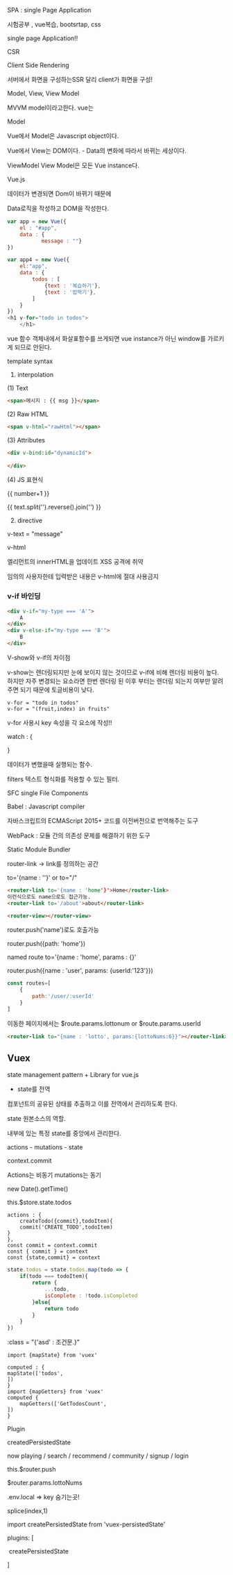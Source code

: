 SPA : single Page Application

시험공부 , vue복습, bootsrtap, css



single page Application!!

CSR

Client Side Rendering

서버에서 화면을 구성하는SSR 달리 client가 화면을 구성!



Model, View, View Model 

MVVM model이라고한다. vue는

Model

Vue에서 Model은 Javascript object이다.

Vue에서 View는 DOM이다. - Data의 변화에 따라서 바뀌는 세상이다.

ViewModel View Model은 모든 Vue instance다.

Vue.js 

데이터가 변경되면 Dom이 바뀌기 때문에

Data로직을 작성하고 DOM을 작성한다.

```js
var app = new Vue({
    el : "#app",
    data : {
           message : ""}
})
```

```js
var app4 = new Vue({
    el:"app",
    data : {
        todos : [
            {text : '복습하기'},
            {text : '밥먹기'},
        ]
    }
})
<h1 v-for="todo in todos">
    </h1>
```

vue 함수 객체내에서 화살표함수를 쓰게되면 vue instance가 아닌 window를 가르키게 되므로 안된다.

template syntax

1. interpolation

(1) Text

```html
<span>메시지 : {{ msg }}</span>
```

(2) Raw HTML

```html
<span v-html="rawHtml"></span>
```

(3) Attributes

```html
<div v-bind:id="dynamicId">
    
</div>
```



(4) JS 표현식

{{ number+1 }}

{{ text.split('').reverse().join('') }}

2. directive

v-text = "message"

v-html 

엘리먼트의 innerHTML을 업데이트 XSS 공격에 취약

임의의 사용자한테 입력받은 내용은 v-html에 절대 사용금지

### v-if 바인딩

```html
<div v-if="my-type === 'A'">
    A
</div>
<div v-else-if="my-type === 'B'">
    B
</div>
```

V-show와 v-if의 차이점

v-show는 렌더링되지만 눈에 보이지 않는 것이므로 v-if에 비해 렌더링 비용이 높다. 하지만 자주 변경되는 요소라면 한번 렌더링 된 이후 부터는 렌더링 되는지 여부만 알려주면 되기 때문에 토글비용이 낮다.

```vue
v-for = "todo in todos"
v-for = "(fruit,index) in fruits"
```

v-for 사용시 key 속성을 각 요소에 작성!!

watch : {

}

데이터가 변했을때 실행되는 함수.

filters 텍스트 형식화를 적용할 수 있는 필터.

SFC single File Components

Babel : Javascript compiler

자바스크립트의 ECMAScript 2015+ 코드를 이전버전으로 번역해주는 도구

WebPack : 모듈 간의 의존성 문제를 해결하기 위한 도구

Static Module Bundler

router-link -> link를 정의하는 공간

to='{name : ''}' or to="/"

```html
<router-link to='{name : 'home'}'>Home</router-link>
이런식으로도 name으로도 접근가능.
<router-link to='/about'>about</router-link>

<router-view></router-view>
```

router.push('name')로도 호출가능 

router.push({path: 'home'})

named route to='{name : 'home', params : {}'

router.push({name : 'user', params: {userId:'123'}})

```js
const routes=[
    {
        path:'/user/:userId'
    }
]
```

이동한 페이지에서는 $route.params.lottonum or $route.params.userId

```html
<router-link to="{name : 'lotto', params:{lottoNums:6}}"></router-link>
```

## Vuex

state management pattern + Library for vue.js

- state를 전역

컴포넌트의 공유된 상태를 추출하고 이를 전역에서 관리하도록 한다.

state 원본소스의 역할.	

내부에 있는 특정 state를 중앙에서 관리한다.

actions - mutations - state

context.commit

Actions는 비동기 mutations는 동기

new Date().getTime()

this.$store.state.todos

```vue
actions : {
	createTodo({commit},todoItem){
	commit('CREATE_TODO',todoItem)
}
},
const commit = context.commit
const { commit } = context
const {state,commit} = context
```

```js
state.todos = state.todos.map(todo => {
    if(todo === todoItem){
        return {
            ...todo,
            isComplete : !todo.isCompleted
        }else{
            return todo
        }
    }
})
```

:class = "{'asd' : 조건문.}"

```vue
import {mapState} from 'vuex'

computed : {
mapState(['todos',
])
}
import {mapGetters} from 'vuex'
computed {
	mapGetters(['GetTodosCount',
])
}
```

Plugin

createdPersistedState

now playing / search / recommend / community / signup / login

this.$router.push

$router.params.lottoNums

.env.local => key 숨기는곳!

splice(index,1)

import createPersistedState from 'vuex-persistedState'

plugins: [

​	createPersistedState

]


